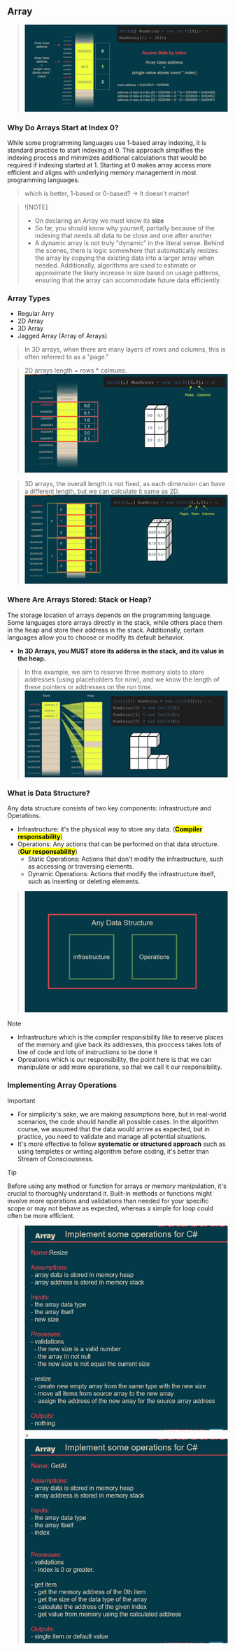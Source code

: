 ## Array

> ![Access data by index](access-data.png)

### Why Do Arrays Start at Index 0?

While some programming languages use 1-based array indexing, it is standard practice to start indexing at 0. This approach simplifies the indexing process and minimizes additional calculations that would be required if indexing started at 1. Starting at 0 makes array access more efficient and aligns with underlying memory management in most programming languages.

> which is better, 1-based or 0-based? -> It doesn't matter!

> ![NOTE]
>
> - On declaring an Array we must know its **size**
> - So far, you should know why yourself, partially because of the indexing that needs all data to be close and one after another
> - A dynamic array is not truly "dynamic" in the literal sense. Behind the scenes, there is logic somewhere that automatically resizes the array by copying the existing data into a larger array when needed. Additionally, algorithms are used to estimate or approximate the likely increase in size based on usage patterns, ensuring that the array can accommodate future data efficiently.

### Array Types

- Regular Arry
- 2D Array
- 3D Array
- Jagged Array (Array of Arrays)

> In 3D arrays, when there are many layers of rows and columns, this is often referred to as a "page."

> 2D arrays length = rows \* colmuns.
> ![2d array](2d-array.png)

> 3D arrays, the overall length is not fixed, as each dimension can have a different length, but we can calculate it same as 2D.
> ![3d array](3d-array.png)

### Where Are Arrays Stored: Stack or Heap?

The storage location of arrays depends on the programming language. Some languages store arrays directly in the stack, while others place them in the heap and store their address in the stack. Additionally, certain languages allow you to choose or modify its default behavior.

- **In 3D Arrays, you MUST store its adderss in the stack, and its value in the heap.**

> In this example, we aim to reserve three memory slots to store addresses (using placeholders for now), and we know the length of these pointers or addresses on the run time.
> ![jagged array](jagged-array.png)

### What is Data Structure?

Any data structure consists of two key components: infrastructure and Operations.

- Infrastructure: it's the physical way to store any data. (<mark>**Compiler responsability**</mark>)
- Operations: Any actions that can be performed on that data structure. (<mark>**Our responsability**</mark>)
  - Static Operations: Actions that don't modify the infrastructure, such as accessing or traversing elements.
  - Dynamic Operations: Actions that modify the infrastructure itself, such as inserting or deleting elements.

> ![data structure](data-structure.png)

> [!NOTE]
>
> - Infrastructure which is the compiler responsibility like to reserve places of the memory and give back its addresses, this proccess takes lots of line of code and lots of instructions to be done it
> - Opreations which is our responsibility, the point here is that we can manipulate or add more operations, so that we call it our responsibility.

### Implementing Array Operations

> [!IMPORTANT]
>
> - For simplicity's sake, we are making assumptions here, but in real-world scenarios, the code should handle all possible cases. In the algorithm course, we assumed that the data would arrive as expected, but in practice, you need to validate and manage all potential situations.
> - It's more effective to follow **systematic or structured approach** such as using templetes or writing algorithm before coding, it's better than Stream of Consciousness.

> [!TIP]
> Before using any method or function for arrays or memory manipulation, it's crucial to thoroughly understand it. Built-in methods or functions might involve more operations and validations than needed for your specific scope or may not behave as expected, whereas a simple for loop could often be more efficient.

> ![implemention](resize.png) > ![implemention](getAt.png)

